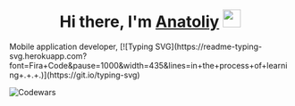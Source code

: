 <h1 align="center">Hi there, I'm <a href="https://000000000000.ru/" target="_blank">Anatoliy</a> 
<img src="https://github.com/blackcater/blackcater/raw/main/images/Hi.gif" height="32"/></h1>
Mobile application developer, [![Typing SVG](https://readme-typing-svg.herokuapp.com?font=Fira+Code&pause=1000&width=435&lines=in+the+process+of+learning+.+.+.)](https://git.io/typing-svg)

![Codewars](https://github.r2v.ch/codewars?user=Anatoliy3399)

